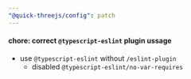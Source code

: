 ```yaml
---
"@quick-threejs/config": patch
---
```


#### chore: correct `@typescript-eslint` plugin ussage

- use `@typescript-eslint` without `/eslint-plugin`
  - disabled `@typescript-eslint/no-var-requires`
